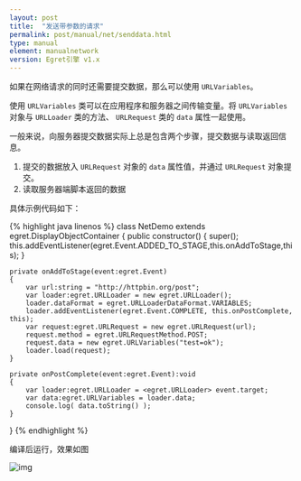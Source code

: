 ```yaml
---
layout: post
title:  "发送带参数的请求"
permalink: post/manual/net/senddata.html
type: manual
element: manualnetwork
version: Egret引擎 v1.x
---
```


如果在网络请求的同时还需要提交数据，那么可以使用 `URLVariables`。

使用 `URLVariables` 类可以在应用程序和服务器之间传输变量。将 `URLVariables` 对象与 `URLLoader` 类的方法、 `URLRequest` 类的
 `data` 属性一起使用。
 
 一般来说，向服务器提交数据实际上总是包含两个步骤，提交数据与读取返回信息。
 
 1. 提交的数据放入 `URLRequest` 对象的 `data` 属性值，并通过 `URLRequest` 对象提交。
 2. 读取服务器端脚本返回的数据
 
 具体示例代码如下：
 
 
{% highlight java linenos %}
class NetDemo extends egret.DisplayObjectContainer
{
    public constructor()
    {
        super();
        this.addEventListener(egret.Event.ADDED_TO_STAGE,this.onAddToStage,this);
    }

    private onAddToStage(event:egret.Event)
    {
        var url:string = "http://httpbin.org/post";
        var loader:egret.URLLoader = new egret.URLLoader();
        loader.dataFormat = egret.URLLoaderDataFormat.VARIABLES;
        loader.addEventListener(egret.Event.COMPLETE, this.onPostComplete, this);
        var request:egret.URLRequest = new egret.URLRequest(url);
        request.method = egret.URLRequestMethod.POST;
        request.data = new egret.URLVariables("test=ok");
        loader.load(request);
    }

    private onPostComplete(event:egret.Event):void
    {
        var loader:egret.URLLoader = <egret.URLLoader> event.target;
        var data:egret.URLVariables = loader.data;
        console.log( data.toString() );
    }

}
{% endhighlight %}

编译后运行，效果如图


![img]({{site.baseurl}}/assets/img/senddata1.png)